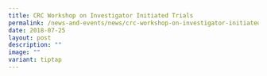 ```yaml
---
title: CRC Workshop on Investigator Initiated Trials
permalink: /news-and-events/news/crc-workshop-on-investigator-initiated-trials-2/
date: 2018-07-25
layout: post
description: ""
image: ""
variant: tiptap
---
```

